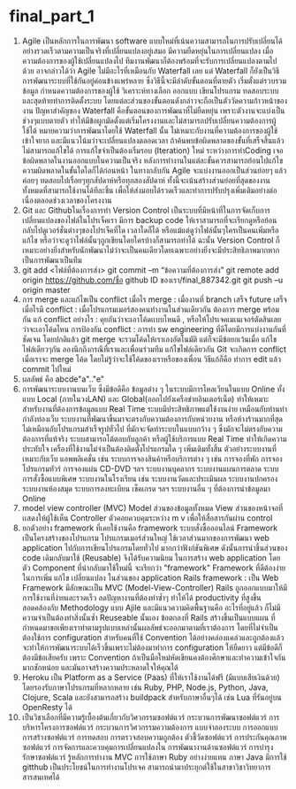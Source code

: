 # final_part_1

1. 	Agile เป็นหลักการในการพัฒนา software แบบใหม่ที่เน้นความสามารถในการปรับเปลี่ยนได้อย่างรวดเร็วตามความเป็นจริงที่เปลี่ยนแปลงอยู่เสมอ มีความยืดหยุ่นในการเปลี่ยนแปลง เมื่อความต้องการของผู้ใช้เปลี่ยนแปลงไป ทีมงานพัฒนาก็ต้องพร้อมที่จะรับการเปลี่ยนแปลงตามไปด้วย
อาจกล่าวได้ว่า Agile ไม่มีอะไรที่เหมือนกับ Waterfall เลย แต่ Waterfall ก็ยังเป็นวิธีการพัฒนาระบบที่ใช้กันอยู่ค่อนข้างแพร่หลาย ซึ่งวิธีนี้จะมีลำดับขั้นตอนที่ตายตัว เริ่มตั้งแต่รวบรวมข้อมูล กำหนดความต้องการของผู้ใช้ วิเคราะห์ทางเลือก ออกแบบ เขียนโปรแกรม ทดสอบระบบ และสุดท้ายทำการติดตั้งระบบ โดยแต่ละส่วนของขั้นตอนดังกล่าวจะถือเป็นตัววัดความก้าวหน้าของงาน ปัญหาสำคัญของ Waterfall คือขั้นตอนของการพัฒนาที่ไม่ยืดหยุ่น เพราะตัวงานจะแบ่งเป็นช่วงๆแบบตายตัว ทำให้มีข้อผูกมัดตั้งแต่เริ่มโครงงานและไม่สามารถปรับเปลี่ยนความต้องการผู้ ใช้ได้ หมายความว่าการพัฒนาโดยใช้ Waterfall นั้น ไม่เหมาะกับงานที่ความต้องการของผู้ใช้เข้าใจยาก และมีแนวโน้มว่าจะเปลี่ยนแปลงตลอดเวลา ถ้าค้นพบข้อผิดพลาดของขั้นที่เสร็จสิ้นแล้ว ไม่สามารถแก้ไขได้ การแก้ไขจำเป็นต้องเริ่มรอบ (Iteration) ใหม่ ระหว่างการทำCoding เจอข้อผิดพลาดในงานออกแบบในความเป็นจริง หลังการทำงานในแต่ละขั้นควรสามารถย้อนไปแก้ไขความผิดพลาดในขั้นใดใดก็ได้ก่อนหน้า ในทางกลับกัน Agile  จะแบ่งงานออกเป็นส่วนย่อยๆ แล้วค่อยๆ ทดสอบไปเรื่อยๆทุกสัปดาห์หรือทุกสองสัปดาห์ ทั้งนี้จะเน้นสร้างส่วนย่อยที่สุดของงานทั้งหมดที่สามารถใช้งานได้ทีละชิ้น เพื่อให้ส่งมอบได้รวดเร็วและทำการปรับปรุงเพิ่มเติมอย่างต่อเนื่องตลอดช่วงเวลาของโครงงาน 
2.	Git  และ Githubในเรื่องการทำ Version Control  เป็นระบบที่มีหน้าที่ในการจัดเก็บการเปลี่ยนแปลงของไฟล์ในโปรเจ็คเรา มีการ backup code ให้เราสามารถที่จะเรียกดูหรือย้อนกลับไปดูเวอร์ชั่นต่างๆของโปรเจ็คที่ใด เวลาใดก็ได้ หรือแม้แต่ดูว่าไฟล์นั้นๆใครเป็นคนเพิ่มหรือแก้ไข หรือว่าจะดูว่าไฟล์นั้นๆถูกเขียนโดยใครบ้างก็สามารถทำได้ ฉะนั้น Version Control ก็เหมาะอย่างยิ่งสำหรับนักพัฒนาไม่ว่าจะเป็นคนเดียวโดยเฉพาะอย่างยิ่งจะมีประสิทธิภาพมากหากเป็นการพัฒนาเป็นทีม
3.	git  add  <ไฟล์ที่ต้องการส่ง>
	git commit –m  “ข้อความที่ต้องการส่ง”
	git remote add origin  https://github.com/ชื่อ  github ID ของเรา/final_887342.git
	git push –u  origin master
4.	การ merge และแก้ไขเป็น conflict
เมื่อไร merge : เมื่องานที่ branch เสร็จ future เสร็จ
เมื่อไรมี conflict : เมื่อโปรแกรมเมอร์สองคนทำงานในส่วนเดียวกัน ต้องการ merge พร้อมกัน
แก้ conflict อย่างไร : คุยกันว่าจะเอาโค้ดเเบบไหนดี , หรือให้โปรเจคเมเนเจอร์ตัดสินเลยว่าจะเอาโค้ดไหน 
การป้องกัน conflict : การทำ sw engineering ที่ดีโดยมีการแบ่งงานกันที่ชัดเจน
โดยปกติแล้ว git merge จะรวมโค้ดให้เราเองอัตโนมัติ แต่ก็จะมีข้อยกเว้นเมื่อ แก้ไขไฟล์เดียวๆกัน ลองนึกถึงกรณีที่เราและเพื่อนร่วมทีม แก้ไขไฟล์เดียวกัน Git จะเกิดการ conflict เมื่อเราจะ merge โค้ด โดยไม่รู้ว่าจะใช้โค้ดของเราหรือของเพื่อน วิธีแก้ก็คือ ทำการ edit แล้ว commit ไปใหม่
5.	ผลลัพธ์  คือ abcde"a".."e"
6.	การพัฒนาระบบงานบนเว็บ ซึ่งมีข้อดีคือ ข้อมูลต่าง ๆ ในระบบมีการไหลเวียนในแบบ Online ทั้งแบบ Local (ภายในวงLAN) และ Global(ออกไปยังเครือข่ายอินเตอร์เน็ต) ทำให้เหมาะสำหรับงานที่ต้องการข้อมูลแบบ Real Time ระบบมีประสิทธิภาพแต่ใช้งานง่าย เหมือนกับท่านทำกำลังท่องเว็บ ระบบงานที่พัฒนาขึ้นมาจะตรงกับความต้องการกับหน่วยงาน หรือห้างร้านมากที่สุด ไม่เหมือนกับโปรแกรมสำเร็จรูปทั่วไป ที่มักจะจัดทำระบบในแบบกว้าง ๆ ซึ่งมักจะไม่ตรงกับความต้องการที่แท้จริง ระบบสามารถโต้ตอบกับลูกค้า หรือผู้ใช้บริการแบบ Real Time ทำให้เกิดความประทับใจ เครื่องที่ใช้งานไม่จำเป็นต้องติดตั้งโปรแกรมใด ๆ เพิ่มเติมทั้งสิ้น
ตัวอย่างระบบงานที่เหมาะกับเว็บ แอพพลิเคชั่น เช่น ระบบการจองสินค้าหรือบริการต่าง ๆ เช่น การจองที่พัก การจองโปรแกรมทัวร์ การจองแผ่น CD-DVD ฯลฯ ระบบงานบุคลากร ระบบงานแผนการตลาด ระบบการสั่งซื้อแบบพิเศษ ระบบงานในโรงเรียน เช่น ระบบงานวัดและประเมินผล ระบบงานปกครอง ระบบงานห้องสมุด ระบบการลงทะเบียน เช็คเกรด ฯลฯ ระบบงานอื่น ๆ ที่ต้องการนำข้อมูลมา Online
7.	model view controller (MVC)
	Model  ส่วนของข้อมูลทั้งหมด
	View   ส่วนของหน้าจอที่เเสดงให้ผู้ใช้เห็น
	Controller ตัวคอยควบคุมระหว่าง m v เพื่อให้สื่อสารกันผ่าน control
8.	ยกตัวอย่าง framework ที่เคยใช้งานคือ framework ระบบสั่งซื้อออนไลน์
	Framework เป็นโครงสร้างของโปรแกรม โปรแกรมเมอร์ส่วนใหญ่ ใช้เวลาส่วนมากของการพัฒนา web application ไปกับการเขียนโปรแกรมโดยทั่วไป มากกว่าฟังก์ชันพิเศษ ดังนั้นการนำชิ้นส่วนของ code เดิมกลับมาใช้ (Reusable) จึงได้รับความนิยม ในการสร้าง web application โดยตัว Component ที่นำกลับมาใช้ใหม่นี้ จะเรียกว่า "framework"  Framework ที่ดีต้องง่ายในการเพิ่ม แก้ไข เปลี่ยนแปลง ในส่วนของ application
	Rails framework :  เป็น Web Framework มีลักษณะเป็น MVC (Model-View-Controller) 
Rails ถูกออกแบบมาให้มีการใช้งานที่ง่ายและรวดเร็ว ลดปัญหางานที่ต้องทำซ้ำๆ ทำให้ได้ productivity
ที่สูงขึ้น สอดคล้องกับ Methodology แบบ Ajile  และมีแนวความคิดพื้นฐานคือ
อะไรที่อยู่แล้ว ก็ไม่มีความจำเป็นต้องทำสิ่งนั้นซ้ำ Reuseable นั้นเอง
ข้อตกลงที่ Rails สร้างขึ้นเป็นแบบแผน ที่กำหนดมาขอเพียงเราทำตามรูปแบบเหล่านั้นผลลัพธ์จะออกมาตามที่เราต้องการ โดยที่ไม่จำเป็นต้องใช้การ configuration สำหรับคนที่ใช้ Convention ได้อย่างคล่องแคล่วและถูกต้องแล้วจะทำให้การพัฒนาระบบได้เร็วขึ้นเพราะไม่ต้องมาทำการ configuration ให้ยืดยาว แต่มีข้อดีก็ต้องมีข้อเสียครับ เพราะ Convention ถ้าเป็นมือใหม่หัดเขียนคงต้องศึกษาและทำความเข้าใจกันมากซักหน่อย และมันอาจสร้างความประหลาดใจให้คุณได้
9. 	 Heroku เป็น Platform as a Service (Paas) ที่ให้เราใช้งานได้ฟรี (มีแบบเสียเงินด้วย) โดยรองรับภาษาโปรแกรมที่หลากหลาย เช่น Ruby, PHP, Node.js, Python, Java, Clojure, Scala และยังสามารถสร้าง buildpack สำหรับภาษาอื่นๆได้ เช่น Lua ที่รันอยู่บน OpenResty ได้
10.	เป็นวิชาเลือกที่มีความรู้เบื้องต้นเกี่ยวกับวิศวกรรมซอฟต์แวร์ กระบวนการพัฒนาซอฟต์แวร์ การบริหารโครงการซอฟต์แวร์ กระบวนการวิศวกรรมความต้องการ แบบจำลองระบบ การออกแบบ การสร้างซอฟต์แวร์ การทดสอบ การตรวจสอบความถูกต้อง ตัวชี้วัดซอฟต์แวร์ การประกันคุณภาพซอฟต์แวร์ การจัดการและควบคุมการเปลี่ยนแปลงใน การพัฒนางานด้านซอฟต์แวร์ การบำรุงรักษาซอฟต์แวร์ รู้หลักการทำงาน MVC การใช้ภาษา Ruby อย่างง่ายแทน ภาษา Java  มีการใช้ gitthub  เป็นประโยชน์ในการทำงานโปรเจค สามารถนำมาประยุกต์ใช้ในสาขาวิชาวิทยาการสารสนเทศได้






